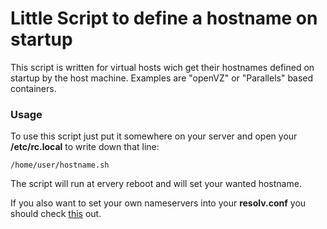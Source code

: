 # Little Script to define a hostname on startup

This script is written for virtual hosts wich get their hostnames
defined on startup by the host machine. Examples are "openVZ" or 
"Parallels" based containers.

### Usage

To use this script just put it somewhere on your server and open
your **/etc/rc.local** to write down that line:

    /home/user/hostname.sh

The script will run at ervery reboot and will set your wanted 
hostname.

If you also want to set your own nameservers into your **resolv.conf**
you should check [this](https://github.com/MrAwesomeBro/resolver-sh) out.
